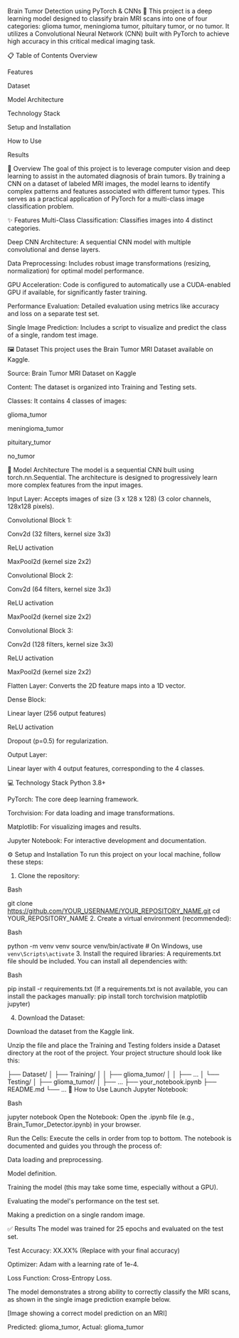 Brain Tumor Detection using PyTorch & CNNs 🧠
This project is a deep learning model designed to classify brain MRI scans into one of four categories: glioma tumor, meningioma tumor, pituitary tumor, or no tumor. It utilizes a Convolutional Neural Network (CNN) built with PyTorch to achieve high accuracy in this critical medical imaging task.

📋 Table of Contents
Overview

Features

Dataset

Model Architecture

Technology Stack

Setup and Installation

How to Use

Results

🌟 Overview
The goal of this project is to leverage computer vision and deep learning to assist in the automated diagnosis of brain tumors. By training a CNN on a dataset of labeled MRI images, the model learns to identify complex patterns and features associated with different tumor types. This serves as a practical application of PyTorch for a multi-class image classification problem.

✨ Features
Multi-Class Classification: Classifies images into 4 distinct categories.

Deep CNN Architecture: A sequential CNN model with multiple convolutional and dense layers.

Data Preprocessing: Includes robust image transformations (resizing, normalization) for optimal model performance.

GPU Acceleration: Code is configured to automatically use a CUDA-enabled GPU if available, for significantly faster training.

Performance Evaluation: Detailed evaluation using metrics like accuracy and loss on a separate test set.

Single Image Prediction: Includes a script to visualize and predict the class of a single, random test image.

🖼️ Dataset
This project uses the Brain Tumor MRI Dataset available on Kaggle.

Source: Brain Tumor MRI Dataset on Kaggle

Content: The dataset is organized into Training and Testing sets.

Classes: It contains 4 classes of images:

glioma_tumor

meningioma_tumor

pituitary_tumor

no_tumor

🧠 Model Architecture
The model is a sequential CNN built using torch.nn.Sequential. The architecture is designed to progressively learn more complex features from the input images.

Input Layer: Accepts images of size (3 x 128 x 128) (3 color channels, 128x128 pixels).

Convolutional Block 1:

Conv2d (32 filters, kernel size 3x3)

ReLU activation

MaxPool2d (kernel size 2x2)

Convolutional Block 2:

Conv2d (64 filters, kernel size 3x3)

ReLU activation

MaxPool2d (kernel size 2x2)

Convolutional Block 3:

Conv2d (128 filters, kernel size 3x3)

ReLU activation

MaxPool2d (kernel size 2x2)

Flatten Layer: Converts the 2D feature maps into a 1D vector.

Dense Block:

Linear layer (256 output features)

ReLU activation

Dropout (p=0.5) for regularization.

Output Layer:

Linear layer with 4 output features, corresponding to the 4 classes.

💻 Technology Stack
Python 3.8+

PyTorch: The core deep learning framework.

Torchvision: For data loading and image transformations.

Matplotlib: For visualizing images and results.

Jupyter Notebook: For interactive development and documentation.

⚙️ Setup and Installation
To run this project on your local machine, follow these steps:

1. Clone the repository:

Bash

git clone https://github.com/YOUR_USERNAME/YOUR_REPOSITORY_NAME.git
cd YOUR_REPOSITORY_NAME
2. Create a virtual environment (recommended):

Bash

python -m venv venv
source venv/bin/activate  # On Windows, use `venv\Scripts\activate`
3. Install the required libraries:
A requirements.txt file should be included. You can install all dependencies with:

Bash

pip install -r requirements.txt
(If a requirements.txt is not available, you can install the packages manually: pip install torch torchvision matplotlib jupyter)

4. Download the Dataset:

Download the dataset from the Kaggle link.

Unzip the file and place the Training and Testing folders inside a Dataset directory at the root of the project. Your project structure should look like this:

├── Dataset/
│   ├── Training/
│   │   ├── glioma_tumor/
│   │   ├── ...
│   └── Testing/
│       ├── glioma_tumor/
│       ├── ...
├── your_notebook.ipynb
├── README.md
└── ...
🚀 How to Use
Launch Jupyter Notebook:

Bash

jupyter notebook
Open the Notebook:
Open the .ipynb file (e.g., Brain_Tumor_Detector.ipynb) in your browser.

Run the Cells:
Execute the cells in order from top to bottom. The notebook is documented and guides you through the process of:

Data loading and preprocessing.

Model definition.

Training the model (this may take some time, especially without a GPU).

Evaluating the model's performance on the test set.

Making a prediction on a single random image.

✅ Results
The model was trained for 25 epochs and evaluated on the test set.

Test Accuracy: XX.XX% (Replace with your final accuracy)

Optimizer: Adam with a learning rate of 1e-4.

Loss Function: Cross-Entropy Loss.

The model demonstrates a strong ability to correctly classify the MRI scans, as shown in the single image prediction example below.

[Image showing a correct model prediction on an MRI]

Predicted: glioma_tumor, Actual: glioma_tumor
